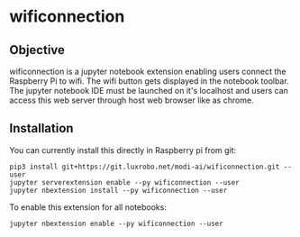 # wificonnection

## Objective

wificonnection is a jupyter notebook extension enabling users connect the Raspberry Pi to wifi.
The wifi button gets displayed in the notebook toolbar. The jupyter notebook IDE must be launched on it's localhost and 
users can access this web server through host web browser like as chrome.

## Installation

You can currently install this directly in Raspberry pi from git:

```
pip3 install git+https://git.luxrobo.net/modi-ai/wificonnection.git --user
jupyter serverextension enable --py wificonnection --user
jupyter nbextension install --py wificonnection --user
```

To enable this extension for all notebooks:

```
jupyter nbextension enable --py wificonnection --user
```